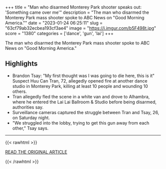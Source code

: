 +++
title = "Man who disarmed Monterey Park shooter speaks out: 'Something came over me'"
description = "The man who disarmed the Monterey Park mass shooter spoke to ABC News on \"Good Morning America.\""
date = "2023-01-24 06:25:11"
slug = "63cf79ab32ecbea193cf3ae4"
image = "https://i.imgur.com/b5F498t.jpg"
score = "1380"
categories = ['dance', 'gun', 'lai']
+++

The man who disarmed the Monterey Park mass shooter spoke to ABC News on \"Good Morning America.\"

## Highlights

- Brandon Tsay: "My first thought was I was going to die here, this is it" Suspect Huu Can Tran, 72, allegedly opened fire at another dance studio in Monterey Park, killing at least 10 people and wounding 10 others.
- Tran allegedly fled the scene in a white van and drove to Alhambra, where he entered the Lai Lai Ballroom & Studio before being disarmed, authorities say.
- Surveillance cameras captured the struggle between Tran and Tsay, 26, on Saturday night.
- "We struggled into the lobby, trying to get this gun away from each other," Tsay says.

---

{{< rawhtml >}}
  <p class="article-category">
    <a target="_blank" href="https://abcnews.go.com/US/man-disarmed-monterey-park-shooter-speaks/story?id=96604445">READ THE ORIGINAL ARTICLE</a>
  </p>
{{< /rawhtml >}}
